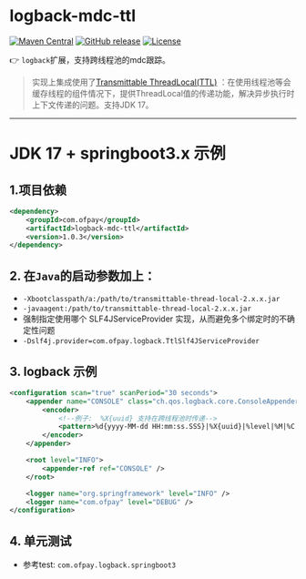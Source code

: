 # logback-mdc-ttl

[![Maven Central](https://maven-badges.herokuapp.com/maven-central/com.ofpay/logback-mdc-ttl/badge.svg)](https://maven-badges.herokuapp.com/maven-central/com.ofpay/logback-mdc-ttl/)
[![GitHub release](https://img.shields.io/github/release/ofpay/logback-mdc-ttl.svg)](https://github.com/ofpay/logback-mdc-ttl/releases)
[![License](https://img.shields.io/badge/license-Apache%202-4EB1BA.svg)](https://www.apache.org/licenses/LICENSE-2.0.html)

:point_right: `logback`扩展，支持跨线程池的mdc跟踪。

> 实现上集成使用了[Transmittable ThreadLocal(TTL)](https://github.com/alibaba/transmittable-thread-local) ：在使用线程池等会缓存线程的组件情况下，提供ThreadLocal值的传递功能，解决异步执行时上下文传递的问题。支持JDK 17。


---
# JDK 17 + springboot3.x 示例

## 1.项目依赖

```xml
<dependency>
    <groupId>com.ofpay</groupId>
    <artifactId>logback-mdc-ttl</artifactId>
    <version>1.0.3</version>
</dependency>
```

## 2. 在`Java`的启动参数加上：

- `-Xbootclasspath/a:/path/to/transmittable-thread-local-2.x.x.jar`
- `-javaagent:/path/to/transmittable-thread-local-2.x.x.jar`  
- 强制指定使用哪个 SLF4JServiceProvider 实现，从而避免多个绑定时的不确定性问题
- `-Dslf4j.provider=com.ofpay.logback.TtlSlf4JServiceProvider`

## 3. logback 示例

```xml
<configuration scan="true" scanPeriod="30 seconds">
    <appender name="CONSOLE" class="ch.qos.logback.core.ConsoleAppender">
        <encoder>
            <!--例子:  %X{uuid} 支持在跨线程池时传递-->
            <pattern>%d{yyyy-MM-dd HH:mm:ss.SSS}|%X{uuid}|%level|%M|%C:%L|%thread|%msg%n</pattern>
        </encoder>
    </appender>

    <root level="INFO">
        <appender-ref ref="CONSOLE" />
    </root>

    <logger name="org.springframework" level="INFO" />
    <logger name="com.ofpay" level="DEBUG" />
</configuration>
```

## 4. 单元测试
- 参考test: `com.ofpay.logback.springboot3`